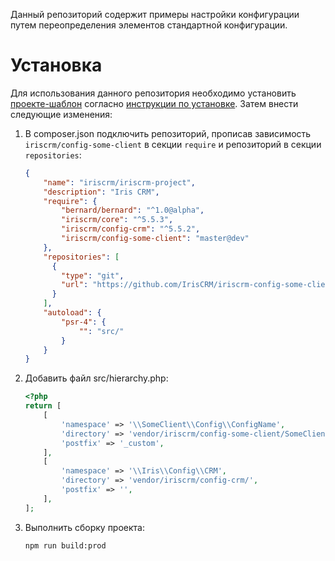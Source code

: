 Данный репозиторий содержит примеры настройки конфигурации путем переопределения элементов стандартной конфигурации.

# Установка

Для использования данного репозитория необходимо установить [проекте-шаблон](https://github.com/IrisCRM/iriscrm-project) согласно [инструкции по установке](https://github.com/IrisCRM/iriscrm-project/blob/master/docs/guides/ru/installation.md). Затем внести следующие изменения:
1. В composer.json подключить репозиторий, прописав зависимость `iriscrm/config-some-client` в секции `require` и репозиторий в секции `repositories`:
    ```json
    {
        "name": "iriscrm/iriscrm-project",
        "description": "Iris CRM",
        "require": {
            "bernard/bernard": "^1.0@alpha",
            "iriscrm/core": "^5.5.3",
            "iriscrm/config-crm": "^5.5.2",
            "iriscrm/config-some-client": "master@dev"
        },
        "repositories": [
          {
            "type": "git",
            "url": "https://github.com/IrisCRM/iriscrm-config-some-client.git"
          }
        ],
        "autoload": {
            "psr-4": {
                "": "src/"
            }
        }
    }
    ```
1. Добавить файл src/hierarchy.php:
    ```php
    <?php
    return [
        [
            'namespace' => '\\SomeClient\\Config\\ConfigName',
            'directory' => 'vendor/iriscrm/config-some-client/SomeClient/Config/ConfigName/',
            'postfix' => '_custom',
        ],
        [
            'namespace' => '\\Iris\\Config\\CRM',
            'directory' => 'vendor/iriscrm/config-crm/',
            'postfix' => '',
        ],
    ];
    ```
1. Выполнить сборку проекта:
    ```bash
    npm run build:prod
    ```
